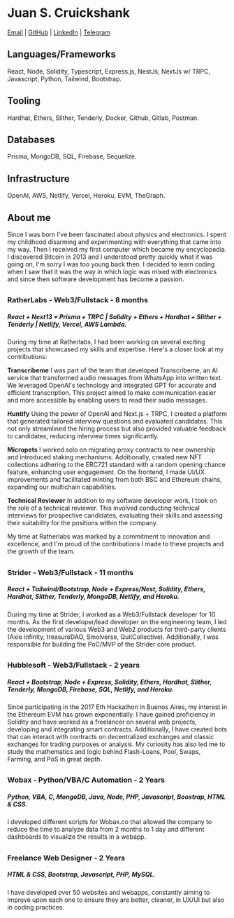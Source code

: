 # Juan S. Cruickshank
[Email](mailto:juandesndr@gmail.com) | [GitHub](https://github.com/jscrui) | [LinkedIn](https://www.linkedin.com/in/juan-snaider-cruickshank/) | [Telegram](https://t.me/x0jscrui)

## Languages/Frameworks
React, Node, Solidity, Typescript, Express.js, NestJs, NextJs w/ TRPC, Javascript, Python, Tailwind, Bootstrap.

## Tooling
Hardhat, Ethers, Slither, Tenderly, Docker, Github, Gitlab, Postman.

## Databases
Prisma, MongoDB, SQL, Firebase, Sequelize.

## Infrastructure
OpenAI, AWS, Netlify, Vercel, Heroku, EVM, TheGraph.

## About me
Since I was born I’ve been fascinated about physics and electronics. I spent my childhood disarming and experimenting with everything that came into my way. Then I received my first computer which became my encyclopedia. I discovered Bitcoin in 2013 and I understood pretty quickly what it was going on, I'm sorry I was too young back then. I decided to learn coding when I saw that it was the way in which logic was mixed with electronics and since then software development has become a passion.  

##
      
### RatherLabs - Web3/Fullstack - 8 months 
##### React + Next13 + Prisma + TRPC | Solidity + Ethers + Hardhat + Slither + Tenderly | Netlify, Vercel, AWS Lambda.
During my time at Ratherlabs, I had been working on several exciting projects that showcased my skills and expertise. Here's a closer look at my contributions:

**Transcribeme** I was part of the team that developed Transcribeme, an AI service that transformed audio messages from WhatsApp into written text. We leveraged OpenAI's technology and integrated GPT for accurate and efficient transcription. This project aimed to make communication easier and more accessible by enabling users to read their audio messages.

**Huntify** Using the power of OpenAI and Next.js + TRPC, I created a platform that generated tailored interview questions and evaluated candidates. This not only streamlined the hiring process but also provided valuable feedback to candidates, reducing interview times significantly.

**Micropets** I worked solo on migrating proxy contracts to new ownership and introduced staking mechanisms. Additionally, created new NFT collections adhering to the ERC721 standard with a random opening chance feature, enhancing user engagement. On the frontend, I made UI/UX improvements and facilitated minting from both BSC and Ethereum chains, expanding our multichain capabilities.

**Technical Reviewer** In addition to my software developer work, I took on the role of a technical reviewer. This involved conducting technical interviews for prospective candidates, evaluating their skills and assessing their suitability for the positions within the company.

My time at Ratherlabs was marked by a commitment to innovation and excellence, and I'm proud of the contributions I made to these projects and the growth of the team.

##
      
### Strider - Web3/Fullstack - 11 months 
##### React + Tailwind/Bootstrap, Node + Express/Nest, Solidity, Ethers, Hardhat, Slither, Tenderly, MongoDB, Netlify, and Heroku.
During my time at Strider, I worked as a Web3/Fullstack developer for 10 months. As the first developer/lead developer on the engineering team, I led the development of various Web3 and Web2 products for third-party clients (Axie infinity, treasureDAO, Smolverse, QuitCollective). Additionally, I was responsible for building the PoC/MVP of the Strider core product.

##

### Hubblesoft - Web3/Fullstack - 2 years 
##### React + Bootstrap, Node + Express, Solidity, Ethers, Hardhat, Slither, Tenderly, MongoDB, Firebase, SQL, Netlify, and Heroku.
Since participating in the 2017 Eth Hackathon in Buenos Aires, my interest in the Ethereum EVM has grown
exponentially. I have gained proficiency in Solidity and have worked as a freelancer on several web projects, 
developing and integrating smart contracts. Additionally, I have created bots that can interact with contracts on 
decentralized exchanges and classic exchanges for trading purposes or analysis. My curiosity has also led me to study
the mathematics and logic behind Flash-Loans, Pool, Swaps, Farming, and PoS in great depth.

##

### Wobax - Python/VBA/C Automation - 2 Years 
##### Python, VBA, C, MongoDB, Java, Node, PHP, Javascript, Boostrap, HTML & CSS.
I developed different scripts for Wobax.co that allowed the company to reduce the time to analyze data from 2 months to 1 day and different dashboards to visualize the results in a webapp. 

##
    
### Freelance Web Designer - 2 Years
##### HTML & CSS, Bootstrap, Javascript, PHP, MySQL.
I have developed over 50 websites and webapps, constantly aiming to improve upon each one to ensure they are better, cleaner, in UX/UI but also in coding practices. 
